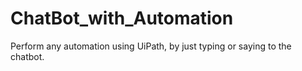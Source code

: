 # ChatBot_with_Automation
Perform any automation using UiPath, by just typing or saying to the chatbot.
